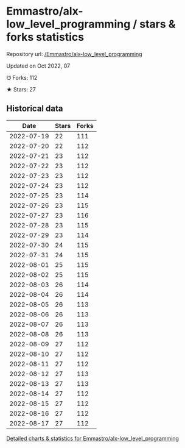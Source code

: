 # Emmastro/alx-low_level_programming / stars & forks statistics

Repository url: [/Emmastro/alx-low_level_programming](https://github.com/Emmastro/alx-low_level_programming)

Updated on Oct 2022, 07

☋ Forks: 112

★ Stars: 27

## Historical data
| Date | Stars | Forks |
|------|-------|-------|
| 2022-07-19 | 22 | 111 | 
| 2022-07-20 | 22 | 112 | 
| 2022-07-21 | 23 | 112 | 
| 2022-07-22 | 23 | 112 | 
| 2022-07-23 | 23 | 112 | 
| 2022-07-24 | 23 | 112 | 
| 2022-07-25 | 23 | 114 | 
| 2022-07-26 | 23 | 115 | 
| 2022-07-27 | 23 | 116 | 
| 2022-07-28 | 23 | 115 | 
| 2022-07-29 | 23 | 114 | 
| 2022-07-30 | 24 | 115 | 
| 2022-07-31 | 24 | 115 | 
| 2022-08-01 | 25 | 115 | 
| 2022-08-02 | 25 | 115 | 
| 2022-08-03 | 26 | 114 | 
| 2022-08-04 | 26 | 114 | 
| 2022-08-05 | 26 | 113 | 
| 2022-08-06 | 26 | 113 | 
| 2022-08-07 | 26 | 113 | 
| 2022-08-08 | 26 | 113 | 
| 2022-08-09 | 27 | 112 | 
| 2022-08-10 | 27 | 112 | 
| 2022-08-11 | 27 | 112 | 
| 2022-08-12 | 27 | 113 | 
| 2022-08-13 | 27 | 113 | 
| 2022-08-14 | 27 | 112 | 
| 2022-08-15 | 27 | 112 | 
| 2022-08-16 | 27 | 112 | 
| 2022-08-17 | 27 | 112 | 


[Detailed charts & statistics for Emmastro/alx-low_level_programming](https://reviewgithub.com/rep/Emmastro/alx-low_level_programming)
